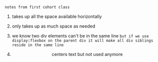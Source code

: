 `notes from first cohort class`

1. <div> takes up all the space available horizontally
   
2. <span> only takes up as much space as needed
   
3. we know two div elements can't be in the same line `but if we use display:flexbox on the parent div it will make all div siblings reside in the same line`
   
4. <center> centers text but not used anymore
   